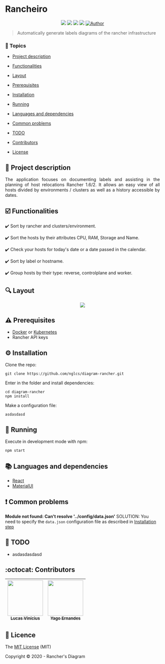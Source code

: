 # Rancheiro

<p align="center">
    <img src="https://img.shields.io/static/v1?label=nodejs&message=framework&color=blue&logo=NODE"/>
    <img src="https://img.shields.io/static/v1?label=react&message=framework&color=blue&logo=REACT"/>
    <img src="http://img.shields.io/static/v1?label=License&message=MIT&color=green"/>
    <img src="http://img.shields.io/static/v1?label=STATUS&message=IN%20DEVELOPMENT&color=RED"/>
    <a href="https://github.com/nglcs">
        <img src="https://img.shields.io/badge/Author-Lucas%20Vinícius-brightgreen" alt="Author" />
    </a>
</p>

> Automatically generate labels diagrams of the rancher infrastructure


### :pushpin: Topics 

- [Project description](#descrição-do-projeto)

- [Functionalities](#functionalities)

- [Layout](#mag-layout)

- [Prerequisites](#warning-prerequisites)

- [Installation](#gear-installation)

- [Running](#rocket-running)

- [Languages and dependencies](#books-languages-and-dependencies)

- [Common problems](#exclamation-common-problems)

- [TODO](#memo-todo)

- [Contributors](#octocat-contributors)

- [License](#scroll-licence)

## :page_with_curl: Project description

<p align="justify">
 The application focuses on documenting labels and assisting in the planning of host relocations Rancher 1.6/2. It allows an easy view of all hosts divided by environments / clusters as well as a history accessible by dates.
</p>

## :ballot_box_with_check: Functionalities

:heavy_check_mark: Sort by rancher and clusters/environment.

:heavy_check_mark: Sort the hosts by their attributes CPU, RAM, Storage and Name.

:heavy_check_mark: Check your hosts for today's date or a date passed in the calendar.

:heavy_check_mark: Sort by label or hostname.

:heavy_check_mark: Group hosts by their type: reverse, controlplane and worker.

## :mag: Layout

<p align="center">
   <img src="public/favicon.ico"/>
</p>

## :warning: Prerequisites

- [Docker](https://www.docker.com/) or [Kubernetes](https://kubernetes.io/)
- Rancher API keys

## :gear: Installation

Clone the repo:
```
git clone https://github.com/nglcs/diagram-rancher.git
```

Enter in the folder and install dependencies:
```
cd diagram-rancher
npm install
```

Make a configuration file:
```
asdasdasd
```


## :rocket: Running

Execute in development mode with npm:

```
npm start
```

## :books: Languages and dependencies

- [React](https://pt-br.reactjs.org/docs/create-a-new-react-app.html)
- [MaterialUI](https://github.com/mui-org/material-ui)

## :exclamation: Common problems

**Module not found: Can't resolve '../config/data.json'**
SOLUTION: You need to specify the `data.json` configuration file as described in [Installation step](#gear-installation)

## :memo: TODO

- asdasdasdasd

## :octocat: Contributors

| [<img src="https://avatars2.githubusercontent.com/u/28482530?s=460&u=47515efe5e9ff926a6c621c62020915a55cb1c6f&v=4" width=115><br><sub>Lucas Vinícius</sub>](https://github.com/nglcs) |  [<img src="https://avatars2.githubusercontent.com/u/6786018?s=460&v=4" width=115><br><sub>Yago Ernandes</sub>](https://github.com/yagoernandes) | 
| :---: | :---: 

## :scroll: Licence

The [MIT License]() (MIT)

Copyright :copyright: 2020 - Rancher's Diagram
